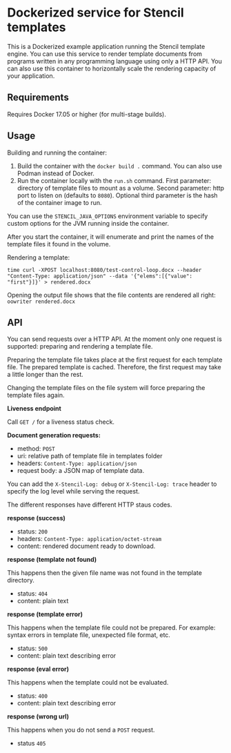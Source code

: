 # Dockerized service for Stencil templates

This is a Dockerized example application running the Stencil template engine.
You can use this service to render template documents from programs written in any programming language using only a HTTP API. You can also use this container to horizontally scale the rendering capacity of your application.

## Requirements

Requires Docker 17.05 or higher (for multi-stage builds).

## Usage

Building and running the container:

1. Build the container with the `docker build .` command. You can also use Podman instead of Docker.
2. Run the container locally with the `run.sh` command. First parameter: directory of template files to mount as a volume. Second parameter: http port to listen on (defaults to `8080`). Optional third parameter is the hash of the container image to run.

You can use the `STENCIL_JAVA_OPTIONS` environment variable to specify custom options for the JVM running inside the container.

After you start the container, it will enumerate and print the names of the template files it found in the volume.

Rendering a template:

```
time curl -XPOST localhost:8080/test-control-loop.docx --header "Content-Type: application/json" --data '{"elems":[{"value": "first"}]}' > rendered.docx
```

Opening the output file shows that the file contents are rendered all right: `oowriter rendered.docx`


## API

You can send requests over a HTTP API. At the moment only one request is supported: preparing and rendering a template file.

Preparing the template file takes place at the first request for each template file. The prepared template is cached. Therefore, the first request may take a little longer than the rest.

Changing the template files on the file system will force preparing the template files again.

**Liveness endpoint**

Call `GET /` for a liveness status check.

**Document generation requests:**

- method: `POST`
- uri: relative path of template file in templates folder
- headers: `Content-Type: application/json`
- request body: a JSON map of template data.

You can add the `X-Stencil-Log: debug` or `X-Stencil-Log: trace` header to specify the log level while serving the request.

The different responses have different HTTP staus codes.

**response (success)**

- status: `200`
- headers: `Content-Type: application/octet-stream`
- content: rendered document ready to download.

**response (template not found)**

This happens then the given file name was not found in the template directory.

- status: `404`
- content: plain text

**response (template error)**

This happens when the template file could not be prepared. For example: syntax
errors in template file, unexpected file format, etc.

- status: `500`
- content: plain text describing error

**response (eval error)**

This happens when the template could not be evaluated.

- status: `400`
- content: plain text describing error

**response (wrong url)**

This happens when you do not send a `POST` request.

- status `405`
